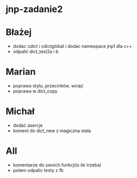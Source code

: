 # jnp-zadanie2

# Błażej
- dodac cdict i cdictglobal i dodac namespace jnp1 dla c++
- odpalić dict_test2a i b

# Marian
- poprawa stylu, przecinków, wcięć
- poprawa w dict_copy

# Michał
- dodać asercje
- koment do dict_new z magiczna stala

# All
- komentarze do swoich funkcji(o ile trzeba)
- potem odpalic testy z fb
